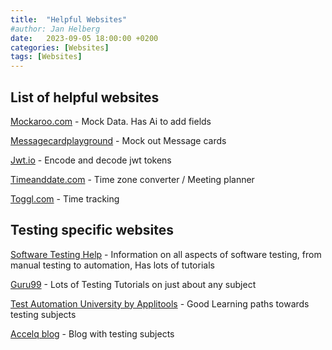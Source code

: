 ```yaml
---
title:  "Helpful Websites"
#author: Jan Helberg
date:   2023-09-05 18:00:00 +0200
categories: [Websites]
tags: [Websites]
---
```


## List of helpful websites
<a href="https://mockaroo.com/" target="_blank">Mockaroo.com</a> - Mock Data. Has Ai to add fields

<a href="https://messagecardplayground.azurewebsites.net/" target="_blank">Messagecardplayground</a> - Mock out Message cards

<a href="https://jwt.io/" target="_blank">Jwt.io</a> - Encode and decode jwt tokens

<a href="https://www.timeanddate.com/worldclock/meetingtime.html" target="_blank">Timeanddate.com</a> - Time zone converter / Meeting planner

<a href="https://track.toggl.com/" target="_blank">Toggl.com</a> - Time tracking

## Testing specific websites
<a href="https://www.softwaretestinghelp.com/" target="_blank">Software Testing Help</a> - Information on all aspects of software testing, from manual testing to automation, Has lots of tutorials

<a href="https://www.guru99.com/" target="_blank">Guru99</a> - Lots of Testing Tutorials on just about any subject

<a href="https://testautomationu.applitools.com/" target="_blank">Test Automation University by Applitools</a> - Good Learning paths towards testing subjects

<a href="https://www.accelq.com/blog/" target="_blank">Accelq blog</a> - Blog with testing subjects